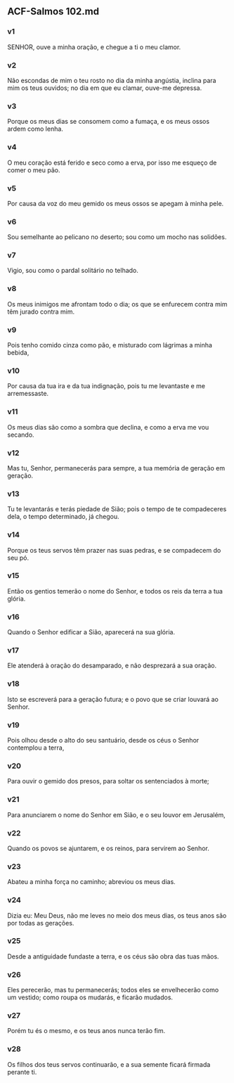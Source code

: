 ## ACF-Salmos 102.md
### v1
 SENHOR, ouve a minha oração, e chegue a ti o meu clamor.
### v2
 Não escondas de mim o teu rosto no dia da minha angústia, inclina para mim os teus ouvidos; no dia em que eu clamar, ouve-me depressa.
### v3
 Porque os meus dias se consomem como a fumaça, e os meus ossos ardem como lenha.
### v4
 O meu coração está ferido e seco como a erva, por isso me esqueço de comer o meu pão.
### v5
 Por causa da voz do meu gemido os meus ossos se apegam à minha pele.
### v6
 Sou semelhante ao pelicano no deserto; sou como um mocho nas solidões.
### v7
 Vigio, sou como o pardal solitário no telhado.
### v8
 Os meus inimigos me afrontam todo o dia; os que se enfurecem contra mim têm jurado contra mim.
### v9
 Pois tenho comido cinza como pão, e misturado com lágrimas a minha bebida,
### v10
 Por causa da tua ira e da tua indignação, pois tu me levantaste e me arremessaste.
### v11
 Os meus dias são como a sombra que declina, e como a erva me vou secando.
### v12
 Mas tu, Senhor, permanecerás para sempre, a tua memória de geração em geração.
### v13
 Tu te levantarás e terás piedade de Sião; pois o tempo de te compadeceres dela, o tempo determinado, já chegou.
### v14
 Porque os teus servos têm prazer nas suas pedras, e se compadecem do seu pó.
### v15
 Então os gentios temerão o nome do Senhor, e todos os reis da terra a tua glória.
### v16
 Quando o Senhor edificar a Sião, aparecerá na sua glória.
### v17
 Ele atenderá à oração do desamparado, e não desprezará a sua oração.
### v18
 Isto se escreverá para a geração futura; e o povo que se criar louvará ao Senhor.
### v19
 Pois olhou desde o alto do seu santuário, desde os céus o Senhor contemplou a terra,
### v20
 Para ouvir o gemido dos presos, para soltar os sentenciados à morte;
### v21
 Para anunciarem o nome do Senhor em Sião, e o seu louvor em Jerusalém,
### v22
 Quando os povos se ajuntarem, e os reinos, para servirem ao Senhor.
### v23
 Abateu a minha força no caminho; abreviou os meus dias.
### v24
 Dizia eu: Meu Deus, não me leves no meio dos meus dias, os teus anos são por todas as gerações.
### v25
 Desde a antiguidade fundaste a terra, e os céus são obra das tuas mãos.
### v26
 Eles perecerão, mas tu permanecerás; todos eles se envelhecerão como um vestido; como roupa os mudarás, e ficarão mudados.
### v27
 Porém tu és o mesmo, e os teus anos nunca terão fim.
### v28
 Os filhos dos teus servos continuarão, e a sua semente ficará firmada perante ti.
